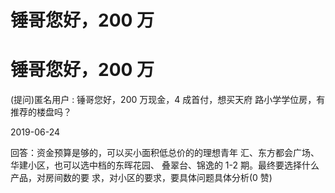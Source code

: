 # 锤哥您好，200 万

# 锤哥您好，200 万

(提问)匿名用户 : 锤哥您好，200 万现金，4 成首付，想买天府 路小学学位房，有推荐的楼盘吗？

2019-06-24

回答：资金预算是够的，可以买小面积低总价的的理想青年 汇、东方都会广场、华建小区，也可以选中档的东晖花园、 叠翠台、锦逸的 1-2 期。最终要选择什么产品，对房间数的要 求，对小区的要求，要具体问题具体分析(0 赞)